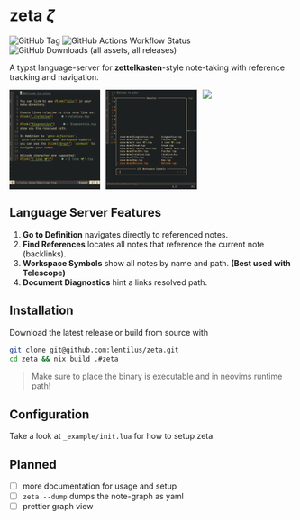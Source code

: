 # zeta $\zeta$

![GitHub Tag](https://img.shields.io/github/v/tag/lentilus/zeta?label=version)
![GitHub Actions Workflow Status](https://img.shields.io/github/actions/workflow/status/lentilus/zeta/release.yaml)
![GitHub Downloads (all assets, all releases)](https://img.shields.io/github/downloads/lentilus/zeta/total)


A typst language-server for __zettelkasten__-style note-taking with reference tracking and navigation.

<p style="display: flex; justify-content: space-between; margin: 0;">
  <img src="./_example/note.png" width="32%" />
  <img src="./_example/workspace-symbols.png" width="32%" />
  <img src="./_example/zeta-demo14.gif" width="32%" />
</p>

## Language Server Features
1. **Go to Definition** navigates directly to referenced notes.
2. **Find References** locates all notes that reference the current note (backlinks).
3. **Workspace Symbols** show all notes by name and path. __(Best used with Telescope)__
4. **Document Diagnostics** hint a links resolved path.

## Installation
Download the latest release or build from source with
```bash
git clone git@github.com:lentilus/zeta.git
cd zeta && nix build .#zeta
```
> Make sure to place the binary is executable and in neovims runtime path!

## Configuration
Take a look at `_example/init.lua` for how to setup zeta.

## Planned
- [ ] more documentation for usage and setup
- [ ] `zeta --dump` dumps the note-graph as yaml
- [ ] prettier graph view
